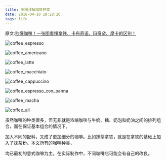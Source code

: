 ```yaml
---
title: 多图详解咖啡种类
date: 2018-04-10 18:28:26
tags: life
---
```


原文:[秒懂咖啡！一张图看懂拿铁、卡布奇诺、玛奇朵、摩卡的区别！](https://www.jianshu.com/p/5458fda01e6b?utm_campaign=maleskine&utm_content=note&utm_medium=pc_all_hots&utm_source=recommendation)

<!--more-->

![coffee_espresso](/img/life/coffee_espresso.jpg)

![coffee_americano](/img/life/coffee_americano.jpg)

![coffee_latte](/img/life/coffee_latte.jpg)

![coffee_macchiato](/img/life/coffee_macchiato.jpg)

![coffee_cappuccino](/img/life/coffee_cappuccino.jpg)

![coffee_espresso_con_panna](/img/life/coffee_espresso_con_panna.jpg)

![coffee_macha](/img/life/coffee_macha.jpg)

![coffee_all](/img/life/coffee_all.jpg)

虽然咖啡的种类很多，但无非就是浓缩咖啡与牛奶、糖、奶泡和奶油之间的排列组合，而在保证基本组合的情况下，

加入不同的配料，又成了更加细分的咖啡。比如抹茶拿铁，就是在拿铁的基础上加入了抹茶粉。本文所有的咖啡种类，

均已最初的意式咖啡为主，在实际制作中，不同咖啡店可能会有自己的改良。